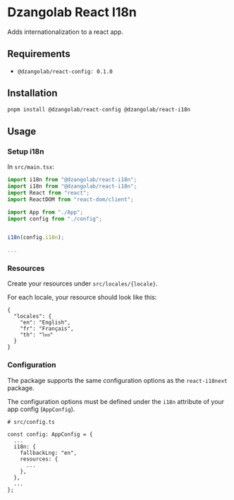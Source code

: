 # Dzangolab React I18n

Adds internationalization to a react app.

## Requirements

* `@dzangolab/react-config: 0.1.0`

## Installation

```bash
pnpm install @dzangolab/react-config @dzangolab/react-i18n
```

## Usage

### Setup i18n

In `src/main.tsx`:

```ts
import i18n from "@dzangolab/react-i18n";
import i18n from "@dzangolab/react-i18n";
import React from "react";
import ReactDOM from "react-dom/client";

import App from "./App";
import config from "./config";


i18n(config.i18n);

...
```

### Resources

Create your resources under `src/locales/{locale}`.

For each locale, your resource should look like this:

```
{
  "locales": {
    "en": "English",
    "fr": "Français",
    "th": "ไทย"
  }
}
```

### Configuration

The package supports the same configuration options as the `react-i18next` package.

The configuration options must be defined under the `i18n` attribute of your app config (`AppConfig`).

```
# src/config.ts

const config: AppConfig = {
  ...
  i18n: {
    fallbackLng: "en",
    resources: {
      ...
    },
  },
  ...
};
```
